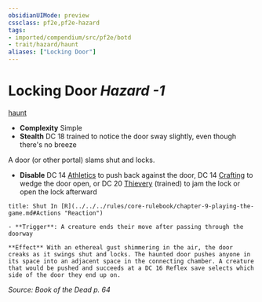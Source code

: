 ```yaml
---
obsidianUIMode: preview
cssclass: pf2e,pf2e-hazard
tags:
- imported/compendium/src/pf2e/botd
- trait/hazard/haunt
aliases: ["Locking Door"]
---
```

# Locking Door *Hazard -1*  
[haunt](haunt.md)  

- **Complexity** Simple
- **Stealth** DC 18 trained to notice the door sway slightly, even though there's no breeze  

A door (or other portal) slams shut and locks.

- **Disable** DC 14 [Athletics](../../skills.md#Athletics) to push back against the door, DC 14 [Crafting](../../skills.md#Crafting) to wedge the door open, or DC 20 [Thievery](../../skills.md#Thievery) (trained) to jam the lock or open the lock afterward  
     
```ad-embed-ability
title: Shut In [R](../../../rules/core-rulebook/chapter-9-playing-the-game.md#Actions "Reaction")

- **Trigger**: A creature ends their move after passing through the doorway

**Effect** With an ethereal gust shimmering in the air, the door creaks as it swings shut and locks. The haunted door pushes anyone in its space into an adjacent space in the connecting chamber. A creature that would be pushed and succeeds at a DC 16 Reflex save selects which side of the door they end up on.
```

*Source: Book of the Dead p. 64*
